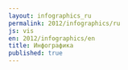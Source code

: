 ```yaml
---
layout: infographics_ru
permalink: 2012/infographics/ru
js: vis
en: 2012/infographics/en
title: Инфографика
published: true
---
```

